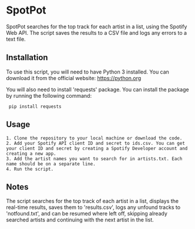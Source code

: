 SpotPot
=======


SpotPot searches for the top track for each artist in a list, using the Spotify Web API. 
The script saves the results to a CSV file and logs any errors to a text file.

Installation
------------
To use this script, you will need to have Python 3 installed. You can download it from the official website: https://python.org 

You will also need to install 'requests' package.
You can install the package by running the following command:

     pip install requests
    
Usage
------------
    1. Clone the repository to your local machine or download the code.
    2. Add your Spotify API client ID and secret to ids.csv. You can get your client ID and secret by creating a Spotify Developer account and creating a new app.
    3. Add the artist names you want to search for in artists.txt. Each name should be on a separate line.
    4. Run the script.

Notes
------------
The script searches for the top track of each artist in a list, displays the real-time results, saves them to 'results.csv', logs any unfound tracks to 'notfound.txt', and can be resumed where left off, skipping already searched artists and continuing with the next artist in the list.

